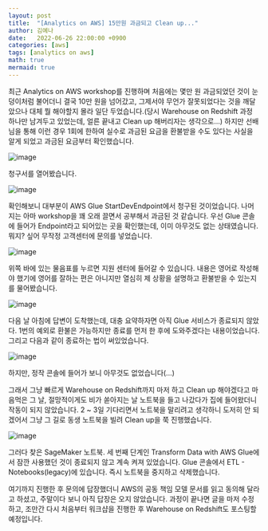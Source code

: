 ```yaml
---
layout: post
title:  "[Analytics on AWS] 15만원 과금되고 Clean up..."
author: 김예나
date:   2022-06-26 22:00:00 +0900
categories: [aws]
tags: [analytics on aws]
math: true
mermaid: true
---
```



최근 Analytics on AWS workshop를 진행하며 처음에는 몇만 원 과금되었던 것이 눈덩이처럼 불어더니 결국 10만 원을 넘어갔고, 그제서야 무언가 잘못되었다는 것을 깨달았으나 대체 뭘 해야할지 몰라 일단 두었습니다.(당시 Warehouse on Redshift 과정 하나만 남겨두고 있었는데, 얼른 끝내고 Clean up 해버리자는 생각으로...) 하지만 선배님을 통해 이런 경우 1회에 한하여 실수로 과금된 요금을 환불받을 수도 있다는 사실을 알게 되었고 과금된 요금부터 확인했습니다.


![image](https://user-images.githubusercontent.com/80688900/175816431-e31c0e69-c1bb-43c5-8eca-621785bd1034.png)


청구서를 열어봤습니다.


![image](https://user-images.githubusercontent.com/80688900/175816491-f3c06842-0f73-4584-a1e7-140487c24b3e.png)


확인해보니 대부분이 AWS Glue StartDevEndpoint에서 청구된 것이었습니다. 나머지는 아마 workshop을 꽤 오래 끌면서 공부해서 과금된 것 같습니다. 우선 Glue 콘솔에 들어가 Endpoint라고 되어있는 곳을 확인했는데, 이미 아무것도 없는 상태였습니다. 뭐지? 싶어 무작정 고객센터에 문의를 넣었습니다.


![image](https://user-images.githubusercontent.com/80688900/175816649-ac536ea1-a680-44fe-b03e-54515557fd2b.png)


위쪽 바에 있는 물음표를 누르면 지원 센터에 들어갈 수 있습니다. 내용은 영어로 작성해야 했기에 영어를 잘하는 편은 아니지만 열심히 제 상황을 설명하고 환불받을 수 있는지를 물어봤습니다.


![image](https://user-images.githubusercontent.com/80688900/175816756-de1fe913-4c4c-48e8-8125-68514f32ee3a.png)


다음 날 아침에 답변이 도착했는데, 대충 요약하자면 아직 Glue 서비스가 종료되지 않았다. 1번의 예외로 환불은 가능하지만 종료를 먼저 한 후에 도와주겠다는 내용이었습니다. 그리고 다음과 같이 종료하는 법이 써있었습니다.


![image](https://user-images.githubusercontent.com/80688900/175816892-d894aa51-90af-4d35-bb21-1aeab28132d5.png)


하지만, 정작 콘솔에 들어가 보니 아무것도 없었습니다(...)


그래서 그냥 빠르게 Warehouse on Redshift까지 마저 하고 Clean up 해야겠다고 마음먹은 그 날, 절망적이게도 비가 쏟아지는 날 노트북을 들고 나갔다가 집에 들어왔더니 작동이 되지 않았습니다. 2 ~ 3일 기다리면서 노트북을 말리려고 생각하니 도저히 안 되겠어서 그냥 그 길로 동생 노트북을 빌려 Clean up을 쭉 진행했습니다.


![image](https://user-images.githubusercontent.com/80688900/175817248-1d87a287-d9eb-491d-b5d4-79e5e05168c6.png)


그러다 찾은 SageMaker 노트북. 세 번째 단계인 Transform Data with AWS Glue에서 잠깐 사용했던 것이 종료되지 않고 계속 켜져 있었습니다. Glue 콘솔에서 ETL - Notebooks(legacy)에 있습니다. 즉시 노트북을 중지하고 삭제했습니다.


여기까지 진행한 후 문의에 답장했더니 AWS의 공동 책임 모델 문서를 읽고 동의해 달라고 하셨고, 주말이다 보니 아직 답장은 오지 않았습니다. 과정이 끝나면 글을 마저 수정하고, 조만간 다시 처음부터 워크샵을 진행한 후 Warehouse on Redshift도 포스팅할 예정입니다.